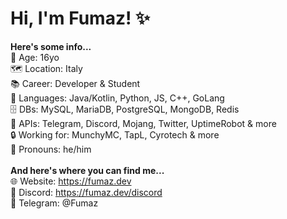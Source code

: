 # Hi, I'm Fumaz! ✨
**Here's some info...**<br>
📆 Age: 16yo<br>
🗺 Location: Italy<br>
📚 Career: Developer & Student<br>
📝 Languages: Java/Kotlin, Python, JS, C++, GoLang<br>
🗄 DBs: MySQL, MariaDB, PostgreSQL, MongoDB, Redis<br>
🎈 APIs: Telegram, Discord, Mojang, Twitter, UptimeRobot & more<br>
🔒 Working for: MunchyMC, TapL, Cyrotech & more<br>
🧑 Pronouns: he/him<br><br>
**And here's where you can find me...**<br>
🌐 Website: https://fumaz.dev<br>
💾 Discord: https://fumaz.dev/discord<br>
🎉 Telegram: @Fumaz<br>
